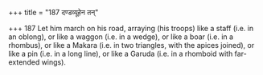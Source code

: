 +++
title = "187 दण्डव्यूहेन तन्"

+++
187	Let him march on his road, arraying (his troops) like a staff (i.e. in an oblong), or like a waggon (i.e. in a wedge), or like a boar (i.e. in a rhombus), or like a Makara (i.e. in two triangles, with the apices joined), or like a pin (i.e. in a long line), or like a Garuda (i.e. in a rhomboid with far-extended wings).